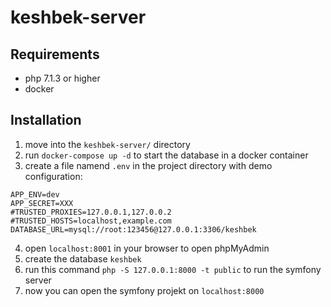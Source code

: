 # keshbek-server

## Requirements
- php 7.1.3 or higher
- docker

## Installation
1. move into the `keshbek-server/` directory
2. run `docker-compose up -d` to start the database in a docker container
3. create a file namend `.env` in the project directory with demo configuration:
```
APP_ENV=dev
APP_SECRET=XXX
#TRUSTED_PROXIES=127.0.0.1,127.0.0.2
#TRUSTED_HOSTS=localhost,example.com
DATABASE_URL=mysql://root:123456@127.0.0.1:3306/keshbek
```
4. open `localhost:8001` in your browser to open phpMyAdmin
5. create the database `keshbek`
6. run this command `php -S 127.0.0.1:8000 -t public` to run the symfony server
7. now you can open the symfony projekt on `localhost:8000`
